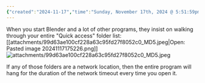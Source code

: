 ```yaml
---
{"created":"2024-11-17","time":"Sunday, November 17th, 2024 @ 5:51:59pm","tags":["unknown"],"authors":["ChrisL8"],"dg-publish":true,"permalink":"/knowledge-base/windows-app-starts-hang/","dgPassFrontmatter":true}
---
```



When you start Blender and a lot of other programs, they insist on walking through your entire "Quick access" folder list:
[[attachments/99d63ae100cf228a63c95fd27f8052c0_MD5.jpeg|Open: Pasted image 20241117175226.png]]
![attachments/99d63ae100cf228a63c95fd27f8052c0_MD5.jpeg](/img/user/attachments/99d63ae100cf228a63c95fd27f8052c0_MD5.jpeg)

If any of those folders are a network location, then the entire program will hang for the duration of the network timeout every time you open it.
